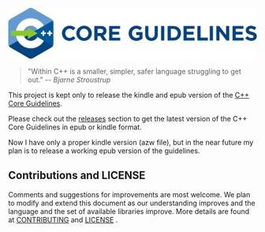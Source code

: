 [![C++ Core Guidelines](cpp_core_guidelines_logo_text.png)](http://isocpp.github.io/CppCoreGuidelines/CppCoreGuidelines)

>"Within C++ is a smaller, simpler, safer language struggling to get out."
>-- <cite>Bjarne Stroustrup</cite>

This project is kept only to release the kindle and epub version of the [C++ Core Guidelines](CppCoreGuidelines.md). 

Please check out the [releases](https://github.com/rlunaro/CppCoreGuidelines/releases) section to get the latest version of the C++ Core Guidelines in epub or kindle format. 

Now I have only a proper kindle version (azw file), but in the near future my plan is to release a working epub version of the guidelines. 

## Contributions and LICENSE

Comments and suggestions for improvements are most welcome. We plan to modify and extend this document as our understanding improves and the
language and the set of available libraries improve. More details are found at [CONTRIBUTING](./CONTRIBUTING.md) and [LICENSE](./LICENSE) .
